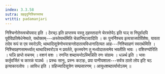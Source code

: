 ```yaml
---
index: 3.3.58
sutra: ग्रहवृदृनिश्चिगमश्च
vritti: padamanjari
---
```


 निश्चिनोतेस्त्वचोपवाद इति । ठेरच्ऽ इति प्राप्तस्य यस्तु ठ्हस्तादाने चेरस्तेयेऽ इति घञ् स निपूर्वादपि पूर्वविप्रतिषेधेनेष्यते, यथोक्तम्---अस्तेयार्थमिति चेन्नानिष्टत्वादिति । कः पुनर्निश्चय इत्यत्राजपोर्विशेषः, यावता तदेव रूपं स एव स्वरोऽपि; थाथादिसूत्रेणोभयत्रान्तोदातत्वविधानादित्यत आह---निश्चिग्रहणं स्वरार्थमिति । निश्चिग्रहणसामर्थ्यात् थाथादिस्वरोऽत्र न प्रवर्तते, कृत्स्वरेण तु मध्योदातत्वमेव भवतीति भावः । वशिरण्योरिति । घञि प्राप्ते वचनम् । वशनं वशः । रणन्ति शब्दायन्तेऽस्मिन्निति रणः संग्रामः । धञर्थ इति । भावः कर्तृवर्जितं च कारकं घञर्थः । प्रस्थः सानुः, प्रस्नः कटाहः, प्रपा पानीयशाला---सर्वत्र ठातो लोप इटि चऽ इत्याकारलोपः । आविध इति । ग्रहिज्यादिसूत्रेण सम्प्रसारणम् । आयुधशब्दपर्यायोऽयम् ॥